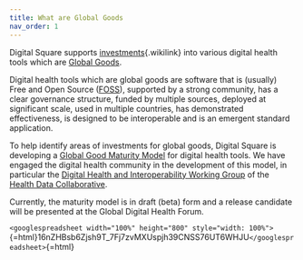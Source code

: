 ```yaml
---
title: What are Global Goods
nav_order: 1
---
```


Digital Square supports [
investments](Digital_Square_Investments_in_Global_Goods " investments"){.wikilink}
into various digital health tools which are [Global
Goods](https://en.wikipedia.org/wiki/Global_public_good).

Digital health tools which are global goods are software that is
(usually) Free and Open Source
([FOSS](https://en.wikipedia.org/wiki/Free_and_open-source_software)),
supported by a strong community, has a clear governance structure,
funded by multiple sources, deployed at significant scale, used in
multiple countries, has demonstrated effectiveness, is designed to be
interoperable and is an emergent standard application.

To help identify areas of investments for global goods, Digital Square
is developing a [Global Good Maturity
Model](https://docs.google.com/spreadsheets/d/16nZHBsb6Zjsh9T_7Fj7zvMXUspjh39CNSS76UT6WHJU/edit#gid=0)
for digital health tools. We have engaged the digital health community
in the development of this model, in particular the [Digital Health and
Interoperability Working
Group](https://www.healthdatacollaborative.org/how-we-work/digital-health-interoperability-working-group/)
of the [Health Data
Collaborative](https://www.healthdatacollaborative.org/).

Currently, the maturity model is in draft (beta) form and a release
candidate will be presented at the Global Digital Health Forum.

`<googlespreadsheet width="100%" height="800" style="width: 100%">`{=html}16nZHBsb6Zjsh9T_7Fj7zvMXUspjh39CNSS76UT6WHJU`</googlespreadsheet>`{=html}
